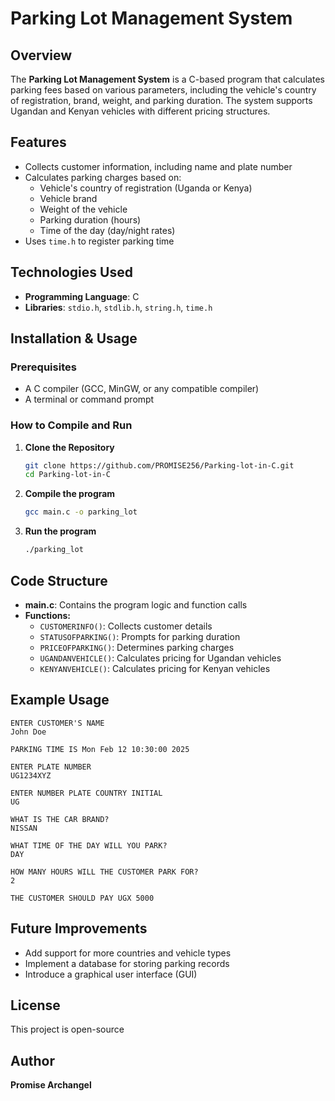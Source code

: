 # Parking Lot Management System

## Overview

The **Parking Lot Management System** is a C-based program that calculates parking fees based on various parameters, including the vehicle's country of registration, brand, weight, and parking duration. The system supports Ugandan and Kenyan vehicles with different pricing structures.

## Features

- Collects customer information, including name and plate number
- Calculates parking charges based on:
  - Vehicle's country of registration (Uganda or Kenya)
  - Vehicle brand
  - Weight of the vehicle
  - Parking duration (hours)
  - Time of the day (day/night rates)
- Uses `time.h` to register parking time

## Technologies Used

- **Programming Language**: C
- **Libraries**: `stdio.h`, `stdlib.h`, `string.h`, `time.h`

## Installation & Usage

### Prerequisites

- A C compiler (GCC, MinGW, or any compatible compiler)
- A terminal or command prompt

### How to Compile and Run

1. **Clone the Repository**
   ```sh
   git clone https://github.com/PROMISE256/Parking-lot-in-C.git
   cd Parking-lot-in-C
   ```
2. **Compile the program**
   ```sh
   gcc main.c -o parking_lot
   ```
3. **Run the program**
   ```sh
   ./parking_lot
   ```

## Code Structure

- **main.c**: Contains the program logic and function calls
- **Functions:**
  - `CUSTOMERINFO()`: Collects customer details
  - `STATUSOFPARKING()`: Prompts for parking duration
  - `PRICEOFPARKING()`: Determines parking charges
  - `UGANDANVEHICLE()`: Calculates pricing for Ugandan vehicles
  - `KENYANVEHICLE()`: Calculates pricing for Kenyan vehicles

## Example Usage

```
ENTER CUSTOMER'S NAME
John Doe

PARKING TIME IS Mon Feb 12 10:30:00 2025

ENTER PLATE NUMBER
UG1234XYZ

ENTER NUMBER PLATE COUNTRY INITIAL
UG

WHAT IS THE CAR BRAND?
NISSAN

WHAT TIME OF THE DAY WILL YOU PARK?
DAY

HOW MANY HOURS WILL THE CUSTOMER PARK FOR?
2

THE CUSTOMER SHOULD PAY UGX 5000
```

## Future Improvements

- Add support for more countries and vehicle types
- Implement a database for storing parking records
- Introduce a graphical user interface (GUI)

## License

This project is open-source 

## Author

**Promise Archangel**


